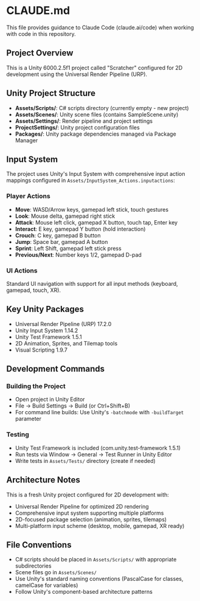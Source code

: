 # CLAUDE.md

This file provides guidance to Claude Code (claude.ai/code) when working with code in this repository.

## Project Overview

This is a Unity 6000.2.5f1 project called "Scratcher" configured for 2D development using the Universal Render Pipeline (URP).

## Unity Project Structure

- **Assets/Scripts/**: C# scripts directory (currently empty - new project)
- **Assets/Scenes/**: Unity scene files (contains SampleScene.unity)
- **Assets/Settings/**: Render pipeline and project settings
- **ProjectSettings/**: Unity project configuration files
- **Packages/**: Unity package dependencies managed via Package Manager

## Input System

The project uses Unity's Input System with comprehensive input action mappings configured in `Assets/InputSystem_Actions.inputactions`:

### Player Actions
- **Move**: WASD/Arrow keys, gamepad left stick, touch gestures
- **Look**: Mouse delta, gamepad right stick
- **Attack**: Mouse left click, gamepad X button, touch tap, Enter key
- **Interact**: E key, gamepad Y button (hold interaction)
- **Crouch**: C key, gamepad B button
- **Jump**: Space bar, gamepad A button
- **Sprint**: Left Shift, gamepad left stick press
- **Previous/Next**: Number keys 1/2, gamepad D-pad

### UI Actions
Standard UI navigation with support for all input methods (keyboard, gamepad, touch, XR).

## Key Unity Packages

- Universal Render Pipeline (URP) 17.2.0
- Unity Input System 1.14.2
- Unity Test Framework 1.5.1
- 2D Animation, Sprites, and Tilemap tools
- Visual Scripting 1.9.7

## Development Commands

### Building the Project
- Open project in Unity Editor
- File → Build Settings → Build (or Ctrl+Shift+B)
- For command line builds: Use Unity's `-batchmode` with `-buildTarget` parameter

### Testing
- Unity Test Framework is included (com.unity.test-framework 1.5.1)
- Run tests via Window → General → Test Runner in Unity Editor
- Write tests in `Assets/Tests/` directory (create if needed)

## Architecture Notes

This is a fresh Unity project configured for 2D development with:
- Universal Render Pipeline for optimized 2D rendering
- Comprehensive input system supporting multiple platforms
- 2D-focused package selection (animation, sprites, tilemaps)
- Multi-platform input scheme (desktop, mobile, gamepad, XR ready)

## File Conventions

- C# scripts should be placed in `Assets/Scripts/` with appropriate subdirectories
- Scene files go in `Assets/Scenes/`
- Use Unity's standard naming conventions (PascalCase for classes, camelCase for variables)
- Follow Unity's component-based architecture patterns